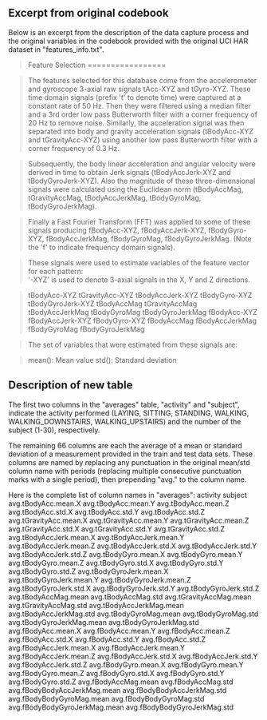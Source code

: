 ## Excerpt from original codebook

Below is an excerpt from the description of the data capture process and the original variables in the codebook provided with the original UCI HAR dataset in "features_info.txt".

>Feature Selection 
=================

>The features selected for this database come from the accelerometer and gyroscope 3-axial raw signals tAcc-XYZ and tGyro-XYZ. These time domain signals (prefix 't' to denote time) were captured at a constant rate of 50 Hz. Then they were filtered using a median filter and a 3rd order low pass Butterworth filter with a corner frequency of 20 Hz to remove noise. Similarly, the acceleration signal was then separated into body and gravity acceleration signals (tBodyAcc-XYZ and tGravityAcc-XYZ) using another low pass Butterworth filter with a corner frequency of 0.3 Hz. 

>Subsequently, the body linear acceleration and angular velocity were derived in time to obtain Jerk signals (tBodyAccJerk-XYZ and tBodyGyroJerk-XYZ). Also the magnitude of these three-dimensional signals were calculated using the Euclidean norm (tBodyAccMag, tGravityAccMag, tBodyAccJerkMag, tBodyGyroMag, tBodyGyroJerkMag). 

>Finally a Fast Fourier Transform (FFT) was applied to some of these signals producing fBodyAcc-XYZ, fBodyAccJerk-XYZ, fBodyGyro-XYZ, fBodyAccJerkMag, fBodyGyroMag, fBodyGyroJerkMag. (Note the 'f' to indicate frequency domain signals). 

>These signals were used to estimate variables of the feature vector for each pattern:  
'-XYZ' is used to denote 3-axial signals in the X, Y and Z directions.

>tBodyAcc-XYZ
>tGravityAcc-XYZ
>tBodyAccJerk-XYZ
>tBodyGyro-XYZ
>tBodyGyroJerk-XYZ
>tBodyAccMag
>tGravityAccMag
>tBodyAccJerkMag
>tBodyGyroMag
>tBodyGyroJerkMag
>fBodyAcc-XYZ
>fBodyAccJerk-XYZ
>fBodyGyro-XYZ
>fBodyAccMag
>fBodyAccJerkMag
>fBodyGyroMag
>fBodyGyroJerkMag

>The set of variables that were estimated from these signals are: 

>mean(): Mean value
>std(): Standard deviation

## Description of new table

The first two columns in the "averages" table, "activity" and "subject", indicate the activity performed (LAYING, SITTING, STANDING, WALKING, WALKING_DOWNSTAIRS, WALKING_UPSTAIRS) and the number of the subject (1-30), respectively.

The remaining 66 columns are each the average of a mean or standard deviation of a measurement provided in the train and test data sets. These columns are named by replacing any punctuation in the original mean/std column name with periods (replacing multiple consecutive punctuation marks with a single period), then prepending "avg." to the column name.

Here is the complete list of column names in "averages":
    activity
    subject
    avg.tBodyAcc.mean.X
    avg.tBodyAcc.mean.Y
    avg.tBodyAcc.mean.Z
    avg.tBodyAcc.std.X
    avg.tBodyAcc.std.Y
    avg.tBodyAcc.std.Z
    avg.tGravityAcc.mean.X
    avg.tGravityAcc.mean.Y
    avg.tGravityAcc.mean.Z
    avg.tGravityAcc.std.X
    avg.tGravityAcc.std.Y
    avg.tGravityAcc.std.Z
    avg.tBodyAccJerk.mean.X
    avg.tBodyAccJerk.mean.Y
    avg.tBodyAccJerk.mean.Z
    avg.tBodyAccJerk.std.X
    avg.tBodyAccJerk.std.Y
    avg.tBodyAccJerk.std.Z
    avg.tBodyGyro.mean.X
    avg.tBodyGyro.mean.Y
    avg.tBodyGyro.mean.Z
    avg.tBodyGyro.std.X
    avg.tBodyGyro.std.Y
    avg.tBodyGyro.std.Z
    avg.tBodyGyroJerk.mean.X
    avg.tBodyGyroJerk.mean.Y
    avg.tBodyGyroJerk.mean.Z
    avg.tBodyGyroJerk.std.X
    avg.tBodyGyroJerk.std.Y
    avg.tBodyGyroJerk.std.Z
    avg.tBodyAccMag.mean
    avg.tBodyAccMag.std
    avg.tGravityAccMag.mean
    avg.tGravityAccMag.std
    avg.tBodyAccJerkMag.mean
    avg.tBodyAccJerkMag.std
    avg.tBodyGyroMag.mean
    avg.tBodyGyroMag.std
    avg.tBodyGyroJerkMag.mean
    avg.tBodyGyroJerkMag.std
    avg.fBodyAcc.mean.X
    avg.fBodyAcc.mean.Y
    avg.fBodyAcc.mean.Z
    avg.fBodyAcc.std.X
    avg.fBodyAcc.std.Y
    avg.fBodyAcc.std.Z
    avg.fBodyAccJerk.mean.X
    avg.fBodyAccJerk.mean.Y
    avg.fBodyAccJerk.mean.Z
    avg.fBodyAccJerk.std.X
    avg.fBodyAccJerk.std.Y
    avg.fBodyAccJerk.std.Z
    avg.fBodyGyro.mean.X
    avg.fBodyGyro.mean.Y
    avg.fBodyGyro.mean.Z
    avg.fBodyGyro.std.X
    avg.fBodyGyro.std.Y
    avg.fBodyGyro.std.Z
    avg.fBodyAccMag.mean
    avg.fBodyAccMag.std
    avg.fBodyBodyAccJerkMag.mean
    avg.fBodyBodyAccJerkMag.std
    avg.fBodyBodyGyroMag.mean
    avg.fBodyBodyGyroMag.std
    avg.fBodyBodyGyroJerkMag.mean
    avg.fBodyBodyGyroJerkMag.std